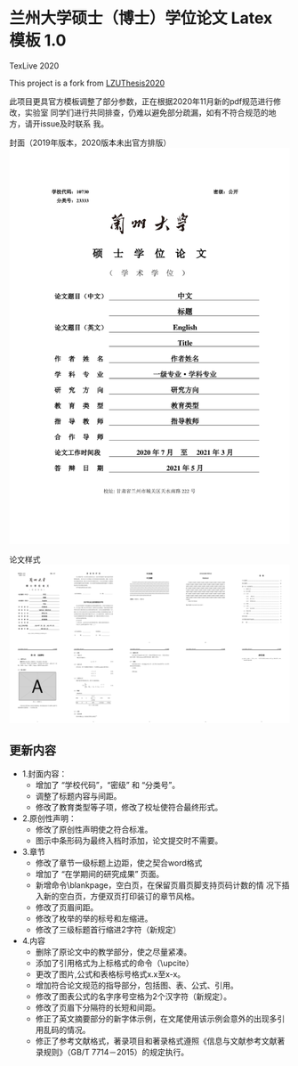 # 兰州大学硕士（博士）学位论文 Latex 模板 1.0

TexLive 2020

This project is a fork from [LZUThesis2020](https://github.com/yuhlzu/LZUThesis2020)

此项目更具官方模板调整了部分参数，正在根据2020年11月新的pdf规范进行修改，实验室
同学们进行共同排查，仍难以避免部分疏漏，如有不符合规范的地方，请开issue及时联系
我。

封面（2019年版本，2020版本未出官方排版）
![show](other/template.png)

论文样式
![show](other/ori.png)

## 更新内容

* 1.封面内容：
    * 增加了 “学校代码”，“密级” 和 “分类号”。
    * 调整了标题内容与间距。
    * 修改了教育类型等子项，修改了校址使符合最终形式。
* 2.原创性声明：
    * 修改了原创性声明使之符合标准。
    * 图示中条形码为最终入档时添加，论文提交时不需要。
* 3.章节
    * 修改了章节一级标题上边距，使之契合word格式
    * 增加了 “在学期间的研究成果” 页面。
    * 新增命令\blankpage，空白页，在保留页眉页脚支持页码计数的情
    况下插入新的空白页，方便双页打印装订的章节风格。
    * 修改了页眉间距。
    * 修改了枚举的举的标号和左缩进。
    * 修改了三级标题首行缩进2字符（新规定）
* 4.内容
    * 删除了原论文中的教学部分，使之尽量紧凑。
    * 添加了引用格式为上标格式的命令（\upcite）
    * 更改了图片,公式和表格标号格式x.x至x-x。
    * 增加符合论文规范的指导部分，包括图、表、公式、引用。
    * 修改了图表公式的名字序号空格为2个汉字符（新规定）。
    * 修改了页眉下分隔符的长短和间距。
    * 修正了英文摘要部分的新字体示例，在文尾使用该示例会意外的出现多引用乱码的情况。
    * 修正了参考文献格式，著录项目和著录格式遵照《信息与文献参考文献著录规则》（GB/T 7714－2015）的规定执行。

